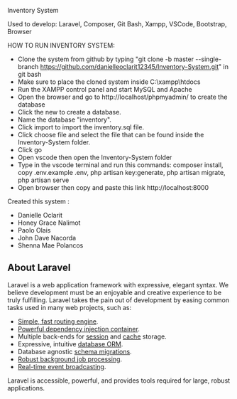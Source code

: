 
Inventory System

Used to develop: Laravel, Composer, Git Bash, Xampp, VSCode, Bootstrap, Browser

HOW TO RUN INVENTORY SYSTEM:

- Clone the system from github by typing "git clone -b master --single-branch https://github.com/danielleoclarit12345/Inventory-System.git" in git bash
- Make sure to place the cloned system inside C:\xampp\htdocs
- Run the XAMPP control panel and start MySQL and Apache
- Open the browser and go to http://localhost/phpmyadmin/ to create the database
- Click the new to create a database.
- Name the database "inventory".
- Click import to import the inventory.sql file.
- Click choose file and select the file that can be found inside the Inventory-System folder.
- Click go
- Open vscode then open the Inventory-System folder
- Type in the vscode terminal and run this commands: composer install, copy .env.example .env, php artisan key:generate, php artisan migrate, php artisan serve
- Open browser then copy and paste this link http://localhost:8000

Created this system :

- Danielle Oclarit
- Honey Grace Nalimot
- Paolo Olais
- John Dave Nacorda
- Shenna Mae Polancos
   
## About Laravel

Laravel is a web application framework with expressive, elegant syntax. We believe development must be an enjoyable and creative experience to be truly fulfilling. Laravel takes the pain out of development by easing common tasks used in many web projects, such as:

- [Simple, fast routing engine](https://laravel.com/docs/routing).
- [Powerful dependency injection container](https://laravel.com/docs/container).
- Multiple back-ends for [session](https://laravel.com/docs/session) and [cache](https://laravel.com/docs/cache) storage.
- Expressive, intuitive [database ORM](https://laravel.com/docs/eloquent).
- Database agnostic [schema migrations](https://laravel.com/docs/migrations).
- [Robust background job processing](https://laravel.com/docs/queues).
- [Real-time event broadcasting](https://laravel.com/docs/broadcasting).

Laravel is accessible, powerful, and provides tools required for large, robust applications.